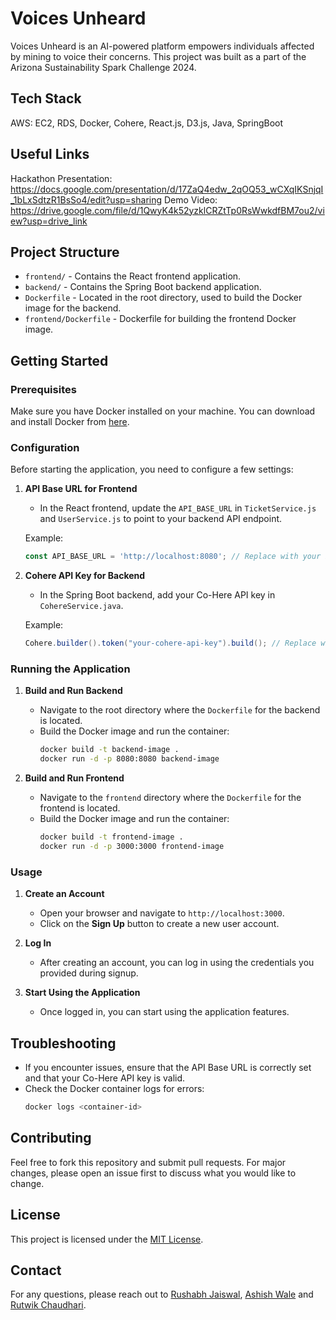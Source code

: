 # Voices Unheard

Voices Unheard is an AI-powered platform empowers individuals affected by mining to voice their concerns. This project was built as a part of the Arizona Sustainability Spark Challenge 2024.

## Tech Stack
AWS: EC2, RDS, Docker, Cohere, React.js, D3.js, Java, SpringBoot
  
## Useful Links
Hackathon Presentation: https://docs.google.com/presentation/d/17ZaQ4edw_2qOQ53_wCXqIKSnjqI_1bLxSdtzR1BsSo4/edit?usp=sharing
Demo Video: https://drive.google.com/file/d/1QwyK4k52yzklCRZtTp0RsWwkdfBM7ou2/view?usp=drive_link


## Project Structure

- `frontend/` - Contains the React frontend application.
- `backend/` - Contains the Spring Boot backend application.
- `Dockerfile` - Located in the root directory, used to build the Docker image for the backend.
- `frontend/Dockerfile` - Dockerfile for building the frontend Docker image.

## Getting Started

### Prerequisites

Make sure you have Docker installed on your machine. You can download and install Docker from [here](https://www.docker.com/get-started).

### Configuration

Before starting the application, you need to configure a few settings:

1. **API Base URL for Frontend**

   - In the React frontend, update the `API_BASE_URL` in `TicketService.js` and `UserService.js` to point to your backend API endpoint.

   Example:
   ```js
   const API_BASE_URL = 'http://localhost:8080'; // Replace with your backend URL
   ```

2. **Cohere API Key for Backend**

   - In the Spring Boot backend, add your Co-Here API key in `CohereService.java`.

   Example:
   ```java
   Cohere.builder().token("your-cohere-api-key").build(); // Replace with your Co-Here API key
   ```

### Running the Application

1. **Build and Run Backend**

   - Navigate to the root directory where the `Dockerfile` for the backend is located.
   - Build the Docker image and run the container:
     ```bash
     docker build -t backend-image .
     docker run -d -p 8080:8080 backend-image
     ```

2. **Build and Run Frontend**

   - Navigate to the `frontend` directory where the `Dockerfile` for the frontend is located.
   - Build the Docker image and run the container:
     ```bash
     docker build -t frontend-image .
     docker run -d -p 3000:3000 frontend-image
     ```

### Usage

1. **Create an Account**

   - Open your browser and navigate to `http://localhost:3000`.
   - Click on the **Sign Up** button to create a new user account.

2. **Log In**

   - After creating an account, you can log in using the credentials you provided during signup.

3. **Start Using the Application**

   - Once logged in, you can start using the application features.

## Troubleshooting

- If you encounter issues, ensure that the API Base URL is correctly set and that your Co-Here API key is valid.
- Check the Docker container logs for errors:
  ```bash
  docker logs <container-id>
  ```

## Contributing

Feel free to fork this repository and submit pull requests. For major changes, please open an issue first to discuss what you would like to change.

## License

This project is licensed under the [MIT License](LICENSE).

## Contact

For any questions, please reach out to [Rushabh Jaiswal](mailto:rjaisw15@asu.edu), [Ashish Wale](mailto:awale1@asu.edu) and [Rutwik Chaudhari](mailto:rchaud32@asu.edu).
